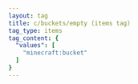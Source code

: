 ```yaml
---
layout: tag
title: c/buckets/empty (items tag)
tag_type: items
tag_content: {
  "values": [
    "minecraft:bucket"
  ]
}
---
```

